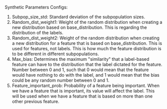 Synthetic Parameters Configs:
1. Subpop_size_std: Standard deviation of the subpopulation sizes.
2. Random_dist_weight1: Weight of the random distribution when creating a new distribution based on 
   base_distribution. This is regarding the distribution of the labels.
3. Random_dist_weight2: Weight of the random distribution when creating a new distribution for a feature that is 
   based on base_distribution. This is used for features, not labels. This is how much the feature distribution is 
   to be different in different subpopulations.
4. Max_bias: Determines the maximum "similarity" that a label-based feature can have to the distribution that the 
   label dictated for the feature. Number between 0 and 1, such that 0 would mean that the feature would have 
   nothing to do with the label, and 1 would mean that the bias could be any random number between 0 and 1.
5. Feature_important_prob: Probability of a feature being important. When we have a feature that is important, its 
   value will affect the label. This will be used when we have a feature that is based on more than one other 
   previous feature.